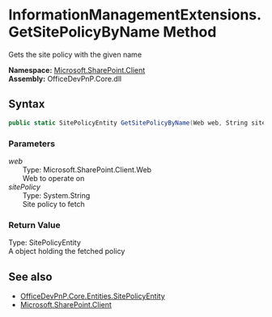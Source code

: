 # InformationManagementExtensions.GetSitePolicyByName Method  
Gets the site policy with the given name  

**Namespace:** [Microsoft.SharePoint.Client](Microsoft.SharePoint.Client.md)  
**Assembly:** OfficeDevPnP.Core.dll  
## Syntax
```C#
public static SitePolicyEntity GetSitePolicyByName(Web web, String sitePolicy)
```
### Parameters
*web*  
&emsp;&emsp;Type: Microsoft.SharePoint.Client.Web  
&emsp;&emsp;Web to operate on  
*sitePolicy*  
&emsp;&emsp;Type: System.String  
&emsp;&emsp;Site policy to fetch  
### Return Value
Type: SitePolicyEntity  
A  object holding the fetched policy

## See also
- [OfficeDevPnP.Core.Entities.SitePolicyEntity](OfficeDevPnP.Core.Entities.SitePolicyEntity.md)
- [Microsoft.SharePoint.Client](Microsoft.SharePoint.Client.md)
